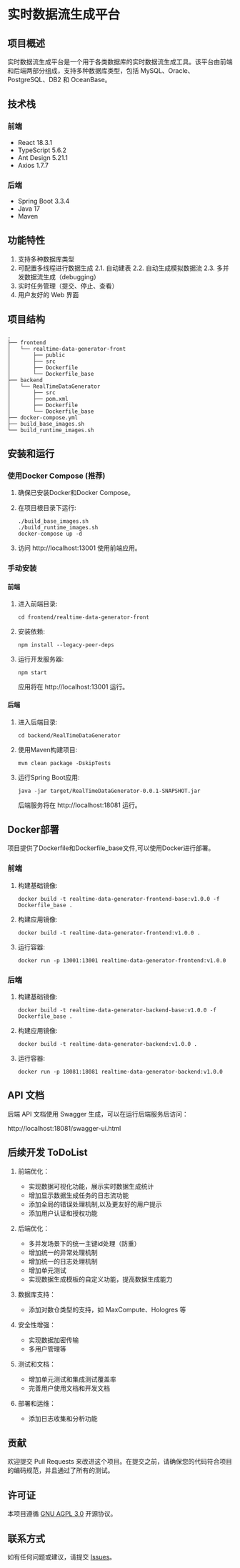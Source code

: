 # 实时数据流生成平台

## 项目概述

实时数据流生成平台是一个用于各类数据库的实时数据流生成工具。该平台由前端和后端两部分组成，支持多种数据库类型，包括 MySQL、Oracle、PostgreSQL、DB2 和 OceanBase。

## 技术栈

### 前端
- React 18.3.1
- TypeScript 5.6.2
- Ant Design 5.21.1
- Axios 1.7.7

### 后端
- Spring Boot 3.3.4
- Java 17
- Maven

## 功能特性

1. 支持多种数据库类型
2. 可配置多线程进行数据生成
   2.1. 自动建表
   2.2. 自动生成模拟数据流
   2.3. 多并发数据流生成（debugging）
3. 实时任务管理（提交、停止、查看）
4. 用户友好的 Web 界面

## 项目结构

```
.
├── frontend
│   └── realtime-data-generator-front
│       ├── public
│       ├── src
│       ├── Dockerfile
│       └── Dockerfile_base
├── backend
│   └── RealTimeDataGenerator
│       ├── src
│       ├── pom.xml
│       ├── Dockerfile
│       └── Dockerfile_base
├── docker-compose.yml
├── build_base_images.sh
└── build_runtime_images.sh
```

## 安装和运行

### 使用Docker Compose (推荐)

1. 确保已安装Docker和Docker Compose。

2. 在项目根目录下运行:
   ```
   ./build_base_images.sh
   ./build_runtime_images.sh
   docker-compose up -d
   ```

3. 访问 http://localhost:13001 使用前端应用。

### 手动安装

#### 前端

1. 进入前端目录:
   ```
   cd frontend/realtime-data-generator-front
   ```

2. 安装依赖:
   ```
   npm install --legacy-peer-deps
   ```

3. 运行开发服务器:
   ```
   npm start
   ```

   应用将在 http://localhost:13001 运行。

#### 后端

1. 进入后端目录:
   ```
   cd backend/RealTimeDataGenerator
   ```

2. 使用Maven构建项目:
   ```
   mvn clean package -DskipTests
   ```

3. 运行Spring Boot应用:
   ```
   java -jar target/RealTimeDataGenerator-0.0.1-SNAPSHOT.jar
   ```

   后端服务将在 http://localhost:18081 运行。

## Docker部署

项目提供了Dockerfile和Dockerfile_base文件,可以使用Docker进行部署。

### 前端

1. 构建基础镜像:
   ```
   docker build -t realtime-data-generator-frontend-base:v1.0.0 -f Dockerfile_base .
   ```

2. 构建应用镜像:
   ```
   docker build -t realtime-data-generator-frontend:v1.0.0 .
   ```

3. 运行容器:
   ```
   docker run -p 13001:13001 realtime-data-generator-frontend:v1.0.0
   ```

### 后端

1. 构建基础镜像:
   ```
   docker build -t realtime-data-generator-backend-base:v1.0.0 -f Dockerfile_base .
   ```

2. 构建应用镜像:
   ```
   docker build -t realtime-data-generator-backend:v1.0.0 .
   ```

3. 运行容器:
   ```
   docker run -p 18081:18081 realtime-data-generator-backend:v1.0.0
   ```
## API 文档

后端 API 文档使用 Swagger 生成，可以在运行后端服务后访问：

http://localhost:18081/swagger-ui.html

## 后续开发 ToDoList

1. 前端优化：
   - 实现数据可视化功能，展示实时数据生成统计
   - 增加显示数据生成任务的日志流功能
   - 添加全局的错误处理机制,以及更友好的用户提示
   - 添加用户认证和授权功能

2. 后端优化：
   - 多并发场景下的统一主键id处理（防重）
   - 增加统一的异常处理机制
   - 增加统一的日志处理机制
   - 增加单元测试
   - 实现数据生成模板的自定义功能，提高数据生成能力

3. 数据库支持：
   - 添加对数仓类型的支持，如 MaxCompute、Hologres 等

4. 安全性增强：
   - 实现数据加密传输
   - 多用户管理等

5. 测试和文档：
   - 增加单元测试和集成测试覆盖率
   - 完善用户使用文档和开发文档

6. 部署和运维：
   - 添加日志收集和分析功能

## 贡献

欢迎提交 Pull Requests 来改进这个项目。在提交之前，请确保您的代码符合项目的编码规范，并且通过了所有的测试。

## 许可证

本项目遵循 [GNU AGPL 3.0](https://www.gnu.org/licenses/agpl-3.0.en.html) 开源协议。

## 联系方式

如有任何问题或建议，请提交 [Issues](https://github.com/your-repo/issues)。
